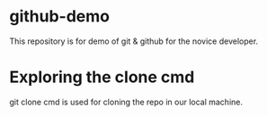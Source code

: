 # github-demo
This repository is for demo of git &amp; github for the novice developer.

# Exploring the clone cmd
git clone cmd is used for cloning the repo in our local machine.
